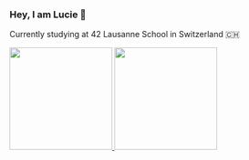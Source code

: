 ### Hey, I am Lucie 👋

Currently studying at 42 Lausanne School in Switzerland :switzerland:

<div>
  
  <!-- <img height="180cm" src="https://github-readme-stats.vercel.app/api?username=nakawashi&count_private=true&show_icons=true&theme=solarized-light&icon_color=ffa0e0&text_color=383638"> -->
  
  <a href="https://github.com/JaeSeoKim/badge42">
    <img height="180cm" src="https://badge42.herokuapp.com/api/stats/lgenevey?darkmode=true&privacyEmail=true">
  </a>
  
  <a href="https://github.com/anuraghazra/github-readme-stats">
    <img height="180cm" src="https://github-readme-stats.vercel.app/api/top-langs/?username=nakawashi&layout=compact&&text_color=ffffff&title_color=ffffff&bg_color=364E8C&border_color=364E8C">
  </a>
  
</div>

<!--
## In progress . . .

<div>
  
  <a href="https://github.com/JaeSeoKim/badge42">
    <img height="50px" src="https://badge42.herokuapp.com/api/project/lgenevey/Born2beroot">
  </a>
</div>
-->
